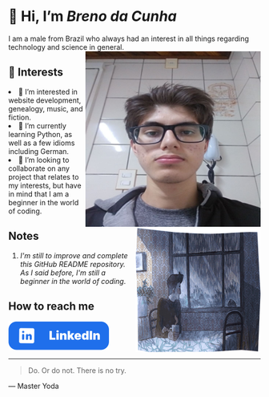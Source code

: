  # 👋 Hi, I’m _Breno da Cunha_
 I am a male from Brazil who always had an interest in all things regarding technology and science in general.
 <img align="right" src="./images/BRENO DA CUNHA OCULOS COZINHA.jpg" width="350px" height="350px" alt="">
 ## 🤔 Interests
 <img align="right" src="./images/RAINY_WINDOW.gif" width="250px" height="250px" alt="">
 <li> 👀 I’m interested in website development, genealogy, music, and fiction.
 <li>🌱 I’m currently learning Python, as well as a few idioms including German.
 <li> 💞️ I’m looking to collaborate on any project that relates to my interests, but have in mind that I am a beginner in the world of coding.
  
## Notes
1. _I'm still to improve and complete this GitHub README repository. As I said before, I'm still a beginner in the world of coding_.
  
## How to reach me
<a href="https://www.linkedin.com/in/breno-da-cunha/?locale=en_US" alt="" target="_blank">
    <img src="./images/button/linkedin.svg" alt="">
</a>
 
---
> Do. Or do not. There is no try.

— Master Yoda
<!---
brenodacunha/brenodacunha is a ✨ special ✨ repository because its `README.md` (this file) appears on your GitHub profile.
You can click the Preview link to take a look at your changes.
--->
